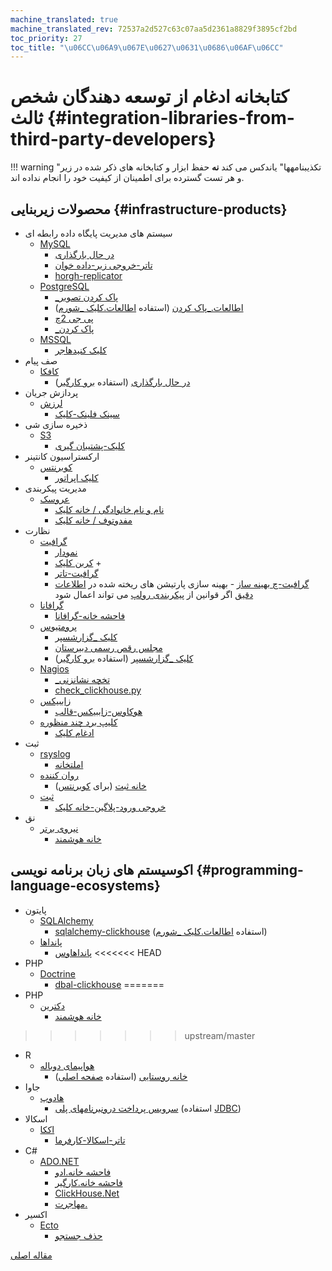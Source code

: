 ```yaml
---
machine_translated: true
machine_translated_rev: 72537a2d527c63c07aa5d2361a8829f3895cf2bd
toc_priority: 27
toc_title: "\u06CC\u06A9\u067E\u0627\u0631\u0686\u06AF\u06CC"
---
```


# کتابخانه ادغام از توسعه دهندگان شخص ثالث {#integration-libraries-from-third-party-developers}

!!! warning "تکذیبنامهها"
    یاندکس می کند **نه** حفظ ابزار و کتابخانه های ذکر شده در زیر و هر تست گسترده برای اطمینان از کیفیت خود را انجام نداده اند.

## محصولات زیربنایی {#infrastructure-products}

-   سیستم های مدیریت پایگاه داده رابطه ای
    -   [MySQL](https://www.mysql.com)
        -   [در حال بارگذاری](https://github.com/sysown/proxysql/wiki/ClickHouse-Support)
        -   [تاتر-خروجی زیر-داده خوان](https://github.com/Altinity/clickhouse-mysql-data-reader)
        -   [horgh-replicator](https://github.com/larsnovikov/horgh-replicator)
    -   [PostgreSQL](https://www.postgresql.org)
        -   [\_پاک کردن تصویر](https://github.com/Percona-Lab/clickhousedb_fdw)
        -   [اطالعات.\_پاک کردن](https://github.com/Infinidat/infi.clickhouse_fdw) (استفاده [اطالعات.کلیک \_شورم](https://github.com/Infinidat/infi.clickhouse_orm))
        -   [پی جی 2چ](https://github.com/mkabilov/pg2ch)
        -   [\_پاک کردن](https://github.com/adjust/clickhouse_fdw)
    -   [MSSQL](https://en.wikipedia.org/wiki/Microsoft_SQL_Server)
        -   [کلیک کنیدهاجر](https://github.com/zlzforever/ClickHouseMigrator)
-   صف پیام
    -   [کافکا](https://kafka.apache.org)
        -   [در حال بارگذاری](https://github.com/housepower/clickhouse_sinker) (استفاده [برو کارگیر](https://github.com/ClickHouse/clickhouse-go/))
-   پردازش جریان
    -   [لرزش](https://flink.apache.org)
        -   [سینک فلینک-کلیک](https://github.com/ivi-ru/flink-clickhouse-sink)
-   ذخیره سازی شی
    -   [S3](https://en.wikipedia.org/wiki/Amazon_S3)
        -   [کلیک-پشتیبان گیری](https://github.com/AlexAkulov/clickhouse-backup)
-   ارکستراسیون کانتینر
    -   [کوبرنتس](https://kubernetes.io)
        -   [کلیک اپراتور](https://github.com/Altinity/clickhouse-operator)
-   مدیریت پیکربندی
    -   [عروسک](https://puppet.com)
        -   [نام و نام خانوادگی / خانه کلیک](https://forge.puppet.com/innogames/clickhouse)
        -   [مفدوتوف / خانه کلیک](https://forge.puppet.com/mfedotov/clickhouse)
-   نظارت
    -   [گرافیت](https://graphiteapp.org)
        -   [نمودار](https://github.com/yandex/graphouse)
        -   [کربن کلیک](https://github.com/lomik/carbon-clickhouse) +
        -   [گرافیت-تاتر](https://github.com/lomik/graphite-clickhouse)
        -   [گرافیت-چ بهینه ساز](https://github.com/innogames/graphite-ch-optimizer) - بهینه سازی پارتیشن های ریخته شده در [اطلاعات دقیق](../../engines/table_engines/mergetree_family/graphitemergetree.md#graphitemergetree) اگر قوانین از [پیکربندی رولپ](../../engines/table_engines/mergetree_family/graphitemergetree.md#rollup-configuration) می تواند اعمال شود
    -   [گرافانا](https://grafana.com/)
        -   [فاحشه خانه-گرافانا](https://github.com/Vertamedia/clickhouse-grafana)
    -   [پرومتیوس](https://prometheus.io/)
        -   [کلیک \_گزارشسپر](https://github.com/f1yegor/clickhouse_exporter)
        -   [مجلس رقص رسمی دبیرستان](https://github.com/Percona-Lab/PromHouse)
        -   [کلیک \_گزارشسپر](https://github.com/hot-wifi/clickhouse_exporter) (استفاده [برو کارگیر](https://github.com/kshvakov/clickhouse/))
    -   [Nagios](https://www.nagios.org/)
        -   [\_تخچه نشانزنی](https://github.com/exogroup/check_clickhouse/)
        -   [check\_clickhouse.py](https://github.com/innogames/igmonplugins/blob/master/src/check_clickhouse.py)
    -   [زاببیکس](https://www.zabbix.com)
        -   [هوکاوس-زاببیکس-قالب](https://github.com/Altinity/clickhouse-zabbix-template)
    -   [کلیپ برد چند منظوره](https://sematext.com/)
        -   [ادغام کلیک](https://github.com/sematext/sematext-agent-integrations/tree/master/clickhouse)
-   ثبت
    -   [rsyslog](https://www.rsyslog.com/)
        -   [املتخانه](https://www.rsyslog.com/doc/master/configuration/modules/omclickhouse.html)
    -   [روان کننده](https://www.fluentd.org)
        -   [خانه ثبت](https://github.com/flant/loghouse) (برای [کوبرنتس](https://kubernetes.io))
    -   [ثبت](https://www.sematext.com/logagent)
        -   [خروجی ورود-پلاگین-خانه کلیک](https://sematext.com/docs/logagent/output-plugin-clickhouse/)
-   نق
    -   [نیروی برتر](https://dev.maxmind.com/geoip/)
        -   [خانه هوشمند](https://github.com/AlexeyKupershtokh/clickhouse-maxmind-geoip)

## اکوسیستم های زبان برنامه نویسی {#programming-language-ecosystems}

-   پایتون
    -   [SQLAlchemy](https://www.sqlalchemy.org)
        -   [sqlalchemy-clickhouse](https://github.com/cloudflare/sqlalchemy-clickhouse) (استفاده [اطالعات.کلیک \_شورم](https://github.com/Infinidat/infi.clickhouse_orm))
    -   [پانداها](https://pandas.pydata.org)
        -   [پانداهاوس](https://github.com/kszucs/pandahouse)
<<<<<<< HEAD
- PHP
    -   [Doctrine](https://www.doctrine-project.org/)
        -   [dbal-clickhouse](https://packagist.org/packages/friendsofdoctrine/dbal-clickhouse)
=======
-   PHP
    -   [دکترین](https://www.doctrine-project.org/)
        -   [خانه هوشمند](https://packagist.org/packages/friendsofdoctrine/dbal-clickhouse)
>>>>>>> upstream/master
-   R
    -   [هواپیمای دوباله](https://db.rstudio.com/dplyr/)
        -   [خانه روستایی](https://github.com/IMSMWU/RClickHouse) (استفاده [صفحه اصلی](https://github.com/artpaul/clickhouse-cpp))
-   جاوا
    -   [هادوپ](http://hadoop.apache.org)
        -   [سرویس پرداخت درونبرنامهای پلی](https://github.com/jaykelin/clickhouse-hdfs-loader) (استفاده [JDBC](../../sql_reference/table_functions/jdbc.md))
-   اسکالا
    -   [اککا](https://akka.io)
        -   [تاتر-اسکالا-کارفرما](https://github.com/crobox/clickhouse-scala-client)
-   C\#
    -   [ADO.NET](https://docs.microsoft.com/en-us/dotnet/framework/data/adonet/ado-net-overview)
        -   [فاحشه خانه.ادو](https://github.com/killwort/ClickHouse-Net)
        -   [فاحشه خانه.کارگیر](https://github.com/DarkWanderer/ClickHouse.Client)
        -   [ClickHouse.Net](https://github.com/ilyabreev/ClickHouse.Net)
        -   [مهاجرت.](https://github.com/ilyabreev/ClickHouse.Net.Migrations)
-   اکسیر
    -   [Ecto](https://github.com/elixir-ecto/ecto)
        -   [حذف جستجو](https://github.com/appodeal/clickhouse_ecto)

[مقاله اصلی](https://clickhouse.tech/docs/en/interfaces/third-party/integrations/) <!--hide-->
